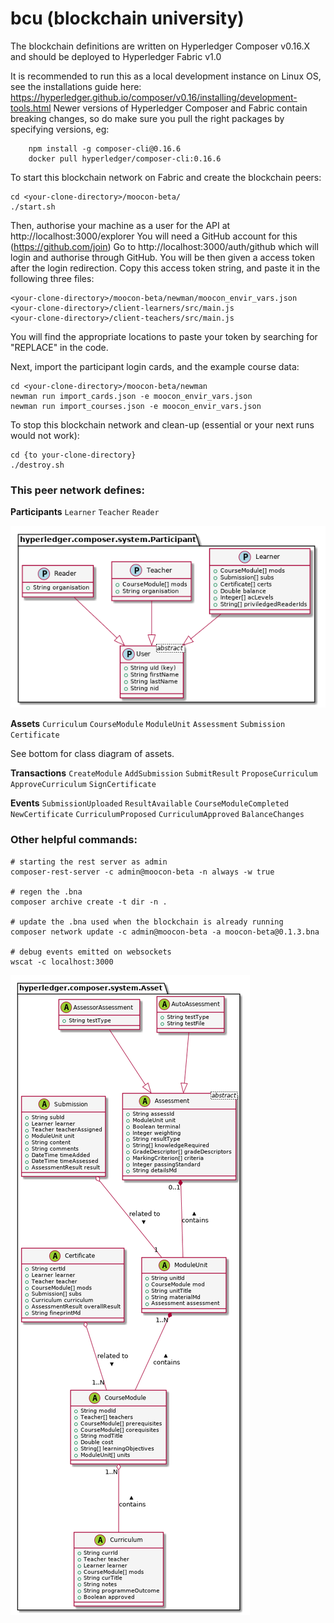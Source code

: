 # bcu (blockchain university)
The blockchain definitions are written on Hyperledger Composer v0.16.X and 
should be deployed to Hyperledger Fabric v1.0

It is recommended to run this as a local development instance on Linux OS, 
see the installations guide here:
https://hyperledger.github.io/composer/v0.16/installing/development-tools.html
Newer versions of Hyperledger Composer and Fabric contain breaking changes, 
so do make sure you pull the right packages by specifying versions, eg: 

```
    npm install -g composer-cli@0.16.6
    docker pull hyperledger/composer-cli:0.16.6
```

<!-- If this is your first time setting it up, go to your Hyperledger Fabric installation directory and run:
```
    ./createPeerAdminCard.sh 
```
This will create your netw -->

To start this blockchain network on Fabric and create the blockchain peers:

```
cd <your-clone-directory>/moocon-beta/
./start.sh
```

Then, authorise your machine as a user for the API at http://localhost:3000/explorer
You will need a GitHub account for this (https://github.com/join)
Go to http://localhost:3000/auth/github which will login and authorise through GitHub.
You will be then given a access token after the login redirection. 
Copy this access token string, and paste it in the following three files:
```
<your-clone-directory>/moocon-beta/newman/moocon_envir_vars.json
<your-clone-directory>/client-learners/src/main.js
<your-clone-directory>/client-teachers/src/main.js
```
You will find the appropriate locations to paste your token by searching for "REPLACE" in the code.

Next, import the participant login cards, and the example course data:

```
cd <your-clone-directory>/moocon-beta/newman
newman run import_cards.json -e moocon_envir_vars.json
newman run import_courses.json -e moocon_envir_vars.json
```

To stop this blockchain network and clean-up (essential or your next runs would not work):

```
cd {to your-clone-directory}
./destroy.sh
```

### This peer network defines:

**Participants**
`Learner`
`Teacher`
`Reader`

![class diagram of participants](out/plantuml/participants/participants.png)

**Assets**
`Curriculum`
`CourseModule`
`ModuleUnit`
`Assessment`
`Submission`
`Certificate`

See bottom for class diagram of assets.

**Transactions**
`CreateModule`
`AddSubmission`
`SubmitResult`
`ProposeCurriculum`
`ApproveCurriculum`
`SignCertificate`

**Events**
`SubmissionUploaded`
`ResultAvailable`
`CourseModuleCompleted`
`NewCertificate`
`CurriculumProposed`
`CurriculumApproved`
`BalanceChanges`

### Other helpful commands:

```
# starting the rest server as admin
composer-rest-server -c admin@moocon-beta -n always -w true

# regen the .bna
composer archive create -t dir -n .

# update the .bna used when the blockchain is already running
composer network update -c admin@moocon-beta -a moocon-beta@0.1.3.bna

# debug events emitted on websockets
wscat -c localhost:3000
```

![class diagram of assets](out/plantuml/assets/assets.png)
